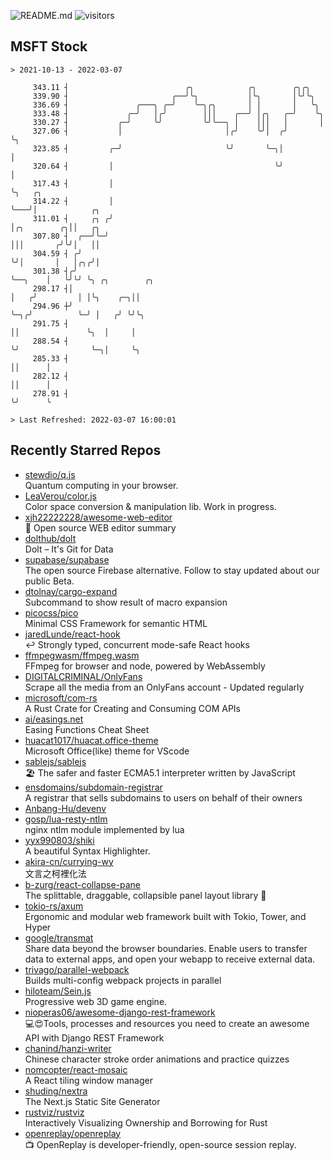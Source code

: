 ![README.md](https://github.com/Gerhut/Gerhut/workflows/README.md/badge.svg)
![visitors](https://visitors.vercel.app/Gerhut/Gerhut?token=8cf69d1f6813d272ef062726b6070c9be4ff72038cfe5a7ded7384a8da65d866)

## MSFT Stock

```
> 2021-10-13 - 2022-03-07

     343.11 ┤                          ╭╮            ╭╮        ╭╮╭╮                                              
     339.90 ┤                       ╭──╯╰╮           │╰╮       │╰╯╰╮                                             
     336.69 ┤               ╭───╮ ╭─╯    ╰─╮╭╮       │ │       │   ╰╮                                            
     333.48 ┤             ╭─╯   │╭╯        │││    ╭──╯ │╭╮   ╭─╯    ╰╮                                           
     330.27 ┤           ╭─╯     ╰╯         ╰╯╰──╮ │    │││   │       │                                           
     327.06 ┤           │                       │╭╯    ╰╯│  ╭╯       ╰╮                                          
     323.85 ┤         ╭─╯                       ╰╯       ╰─╮│         │                                          
     320.64 ┤         │                                    ╰╯         │                                          
     317.43 ┤         │                                               ╰╮   ╭╮                                    
     314.22 ┤         │                                                ╰───╯│            ╭╮                      
     311.01 ┤     ╭╮ ╭╯                                                     │╭╮        ╭╮││   ╭╮                 
     307.80 ┤  ╭──╯╰─╯                                                      │││       ╭╯╰╯│   ││                 
     304.59 ┤ ╭╯                                                            ╰╯│       │   │╭╮╭╯│                 
     301.38 ┤╭╯                                                               ╰──╮    │   ╰╯╰╯ ╰╮ ╭╮        ╭╮   
     298.17 ┤│                                                                   │   ╭╯         │ │╰╮    ╭─╮││   
     294.96 ┼╯                                                                   ╰─╮╭╯          ╰─╯ │   ╭╯ ╰╯╰╮  
     291.75 ┤                                                                      ││               ╰╮  │     │  
     288.54 ┤                                                                      ╰╯                ╰─╮│     ╰╮ 
     285.33 ┤                                                                                          ││      │ 
     282.12 ┤                                                                                          ││      │ 
     278.91 ┤                                                                                          ╰╯      ╰ 

> Last Refreshed: 2022-03-07 16:00:01
```

## Recently Starred Repos

- [stewdio/q.js](https://github.com/stewdio/q.js)  
  Quantum computing in your browser.
- [LeaVerou/color.js](https://github.com/LeaVerou/color.js)  
  Color space conversion & manipulation lib. Work in progress.
- [xjh22222228/awesome-web-editor](https://github.com/xjh22222228/awesome-web-editor)  
  🔨  Open source WEB editor summary
- [dolthub/dolt](https://github.com/dolthub/dolt)  
  Dolt – It's Git for Data
- [supabase/supabase](https://github.com/supabase/supabase)  
  The open source Firebase alternative. Follow to stay updated about our public Beta.
- [dtolnay/cargo-expand](https://github.com/dtolnay/cargo-expand)  
  Subcommand to show result of macro expansion
- [picocss/pico](https://github.com/picocss/pico)  
  Minimal CSS Framework for semantic HTML
- [jaredLunde/react-hook](https://github.com/jaredLunde/react-hook)  
  ↩ Strongly typed, concurrent mode-safe React hooks
- [ffmpegwasm/ffmpeg.wasm](https://github.com/ffmpegwasm/ffmpeg.wasm)  
  FFmpeg for browser and node, powered by WebAssembly
- [DIGITALCRIMINAL/OnlyFans](https://github.com/DIGITALCRIMINAL/OnlyFans)  
  Scrape all the media from an OnlyFans account - Updated regularly
- [microsoft/com-rs](https://github.com/microsoft/com-rs)  
  A Rust Crate for Creating and Consuming COM APIs
- [ai/easings.net](https://github.com/ai/easings.net)  
  Easing Functions Cheat Sheet
- [huacat1017/huacat.office-theme](https://github.com/huacat1017/huacat.office-theme)  
  Microsoft Office(like) theme for VScode
- [sablejs/sablejs](https://github.com/sablejs/sablejs)  
  🏖️ The safer and faster ECMA5.1 interpreter written by JavaScript
- [ensdomains/subdomain-registrar](https://github.com/ensdomains/subdomain-registrar)  
  A registrar that sells subdomains to users on behalf of their owners
- [Anbang-Hu/devenv](https://github.com/Anbang-Hu/devenv)  
- [gosp/lua-resty-ntlm](https://github.com/gosp/lua-resty-ntlm)  
  nginx ntlm module implemented by lua
- [yyx990803/shiki](https://github.com/yyx990803/shiki)  
  A beautiful Syntax Highlighter.
- [akira-cn/currying-wy](https://github.com/akira-cn/currying-wy)  
  文言之柯裡化法
- [b-zurg/react-collapse-pane](https://github.com/b-zurg/react-collapse-pane)  
  The splittable, draggable, collapsible panel layout library 🎉
- [tokio-rs/axum](https://github.com/tokio-rs/axum)  
  Ergonomic and modular web framework built with Tokio, Tower, and Hyper
- [google/transmat](https://github.com/google/transmat)  
  Share data beyond the browser boundaries. Enable users to transfer data to external apps, and open your webapp to receive external data.
- [trivago/parallel-webpack](https://github.com/trivago/parallel-webpack)  
  Builds multi-config webpack projects in parallel
- [hiloteam/Sein.js](https://github.com/hiloteam/Sein.js)  
  Progressive web 3D game engine.
- [nioperas06/awesome-django-rest-framework](https://github.com/nioperas06/awesome-django-rest-framework)  
   💻😍Tools, processes and resources you need to create an awesome API with Django REST Framework
- [chanind/hanzi-writer](https://github.com/chanind/hanzi-writer)  
  Chinese character stroke order animations and practice quizzes
- [nomcopter/react-mosaic](https://github.com/nomcopter/react-mosaic)  
  A React tiling window manager
- [shuding/nextra](https://github.com/shuding/nextra)  
  The Next.js Static Site Generator
- [rustviz/rustviz](https://github.com/rustviz/rustviz)  
  Interactively Visualizing Ownership and Borrowing for Rust
- [openreplay/openreplay](https://github.com/openreplay/openreplay)  
  :tv: OpenReplay is developer-friendly, open-source session replay.
